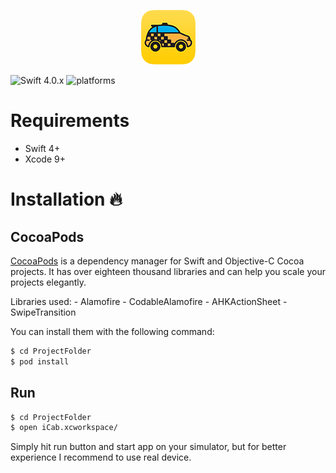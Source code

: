 <p align="center">
  <img src="https://raw.githubusercontent.com/jaksatomovic/iCab/master/img.png" alt="iCab"/>
</p>

![Swift 4.0.x](https://img.shields.io/badge/Swift-4.0-orange.svg)
![platforms](https://img.shields.io/badge/platforms-iOS-333333.svg)



# Requirements
 - Swift 4+
 - Xcode 9+

# Installation 🔥

## CocoaPods

[CocoaPods](http://cocoapods.org) is a dependency manager for Swift and Objective-C Cocoa projects. It has over eighteen thousand libraries and can help you scale your projects elegantly. 


Libraries used: 
      - Alamofire
      - CodableAlamofire
      - AHKActionSheet
      - SwipeTransition
      
      
You can install them with the following command:

```bash
$ cd ProjectFolder
$ pod install
```

## Run

```bash
$ cd ProjectFolder
$ open iCab.xcworkspace/
```

Simply hit run button and start app on your simulator, but for better experience I recommend to use real device.
